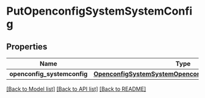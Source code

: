 # PutOpenconfigSystemSystemConfig

## Properties
Name | Type | Description | Notes
------------ | ------------- | ------------- | -------------
**openconfig_systemconfig** | [**OpenconfigSystemSystemOpenconfigsystemsystemConfig**](OpenconfigSystemSystemOpenconfigsystemsystemConfig.md) |  | [optional] 

[[Back to Model list]](../README.md#documentation-for-models) [[Back to API list]](../README.md#documentation-for-api-endpoints) [[Back to README]](../README.md)



